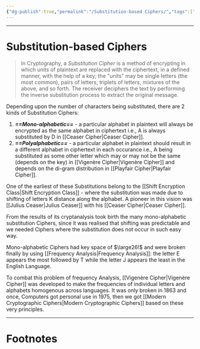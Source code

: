 ```yaml
---
{"dg-publish":true,"permalink":"/Substitution-based Ciphers/","tags":["CompSci","CyberSec"]}
---
```



---
# Substitution-based Ciphers
> In Cryptography, a *Substitution Cipher* is a method of encrypting in which units of plaintext are replaced with the ciphertext, in a defined manner, with the help of a key; the "units" may be single letters (the most common), pairs of letters, triplets of letters, mixtures of the above, and so forth. The receiver deciphers the text by performing the inverse substitution process to extract the original message.

Depending upon the number of characters being substituted, there are 2 kinds of Substitution Ciphers:
1. ***==Mono-alphabetic==*** - a particular alphabet in plaintext will always be encrypted as the same alphabet in ciphertext i.e., A is always substituted by D in [[Ceaser Cipher\|Ceaser Cipher]].
2. ***==Polyalphabetic==*** - a particular alphabet in plaintext should result in a different alphabet in ciphertext in each occurance i.e., A being substituted as some other letter which may or may not be the same (depends on the key) in [[Vigenère Cipher\|Vigenère Cipher]] and depends on the di-gram distribution in [[Playfair Cipher\|Playfair Cipher]].

One of the earliest of these Substitutions belong to the [[Shift Encryption Class\|Shift Encryption Class]] - where the substitution was made due to shifting of letters K distance along the alphabet. A pioneer in this vision was [[Julius Ceaser\|Julius Ceaser]] with his [[Ceaser Cipher\|Ceaser Cipher]].

From the results of its cryptanalysis took birth the many mono-alphabetic substitution Ciphers, since it was realised that shifting was predictable and we needed Ciphers where the substitution does not occur in such easy way.

Mono-alphabetic Ciphers had key space of $\large26!$ and were broken finally by using [[Frequency Analysis\|Frequency Analysis]]: the letter E appears the most followed by T while the letter J appears the least in the English Language.

To combat this problem of frequency Analysis, [[Vigenère Cipher\|Vigenère Cipher]] was developed to make the frequencies of individual letters and alphabets homogenous across languages. It was only broken in 1863 and once, Computers got personal use in 1975, then we got [[Modern Cryptographic Ciphers\|Modern Cryptographic Ciphers]] based on these very principles.

---
# Footnotes